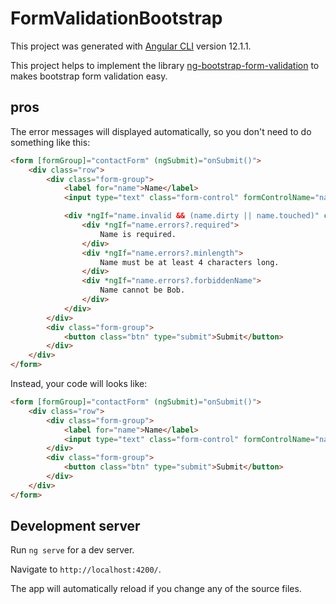# FormValidationBootstrap

This project was generated with [Angular CLI](https://github.com/angular/angular-cli) version 12.1.1.

This project helps to implement the library [ng-bootstrap-form-validation](https://www.npmjs.com/package/ng-bootstrap-form-validation) to makes bootstrap form validation easy.

## pros
The error messages will displayed automatically, so you don't need to do something like this:
``` html
<form [formGroup]="contactForm" (ngSubmit)="onSubmit()">
    <div class="row">
        <div class="form-group">
            <label for="name">Name</label>
            <input type="text" class="form-control" formControlName="name">

            <div *ngIf="name.invalid && (name.dirty || name.touched)" class="alert">
                <div *ngIf="name.errors?.required">
                    Name is required.
                </div>
                <div *ngIf="name.errors?.minlength">
                    Name must be at least 4 characters long.
                </div>
                <div *ngIf="name.errors?.forbiddenName">
                    Name cannot be Bob.
                </div>
            </div>
        </div>
        <div class="form-group">
            <button class="btn" type="submit">Submit</button>
        </div>
    </div>
</form>
``` 
Instead, your code will looks like:
``` html
<form [formGroup]="contactForm" (ngSubmit)="onSubmit()">
    <div class="row">
        <div class="form-group">
            <label for="name">Name</label>
            <input type="text" class="form-control" formControlName="name">
        </div>
        <div class="form-group">
            <button class="btn" type="submit">Submit</button>
        </div>
    </div>
</form>
```

## Development server

Run `ng serve` for a dev server. 

Navigate to `http://localhost:4200/`. 

The app will automatically reload if you change any of the source files.
